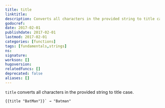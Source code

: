 ```yaml
---
title: title
linktitle:
description: Converts all characters in the provided string to title case.
godocref:
date: 2017-02-01
publishdate: 2017-02-01
lastmod: 2017-02-01
categories: [functions]
tags: [fundamentals,strings]
ns:
signature:
workson: []
hugoversion:
relatedfuncs: []
deprecated: false
aliases: []
---
```



`title` converts all characters in the provided string to title case.

```
{{title "BatMan"}}` → "Batman"
```
